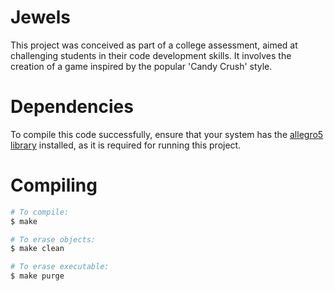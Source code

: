 # Jewels
This project was conceived as part of a college assessment, aimed at challenging students in their code development skills. It involves the creation of a game inspired by the popular 'Candy Crush' style.

# Dependencies
To compile this code successfully, ensure that your system has the [allegro5 library](https://github.com/liballeg/allegro_wiki/wiki/Quickstart) installed, as it is required for running this project.

# Compiling

```bash
# To compile: 
$ make
```

```bash
# To erase objects: 
$ make clean
```

```bash
# To erase executable: 
$ make purge
```

